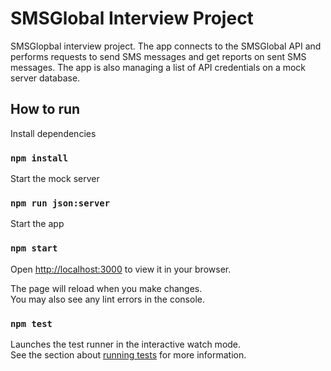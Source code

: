 # SMSGlobal Interview Project

SMSGlopbal interview project. The app connects to the SMSGlobal API and performs requests to send SMS messages and get reports on sent SMS messages. The app is also managing a list of API credentials on a mock server database.

## How to run

Install dependencies

### `npm install`

Start the mock server

### `npm run json:server`

Start the app

### `npm start`

Open [http://localhost:3000](http://localhost:3000) to view it in your browser.

The page will reload when you make changes.\
You may also see any lint errors in the console.

### `npm test`

Launches the test runner in the interactive watch mode.\
See the section about [running tests](https://facebook.github.io/create-react-app/docs/running-tests) for more information.
